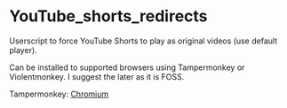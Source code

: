 # YouTube_shorts_redirects
Userscript to force YouTube Shorts to play as original videos (use default player).

Can be installed to supported browsers using Tampermonkey or Violentmonkey. I suggest the later as it is FOSS. 

Tampermonkey: [Chromium](https://chrome.google.com/webstore/detail/tampermonkey/dhdgffkkebhmkfjojejmpbldmpobfkfo?hl=en)
